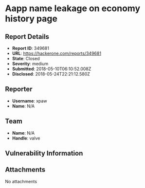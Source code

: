 # Aapp name leakage on economy history page

## Report Details
- **Report ID**: 349681
- **URL**: https://hackerone.com/reports/349681
- **State**: Closed
- **Severity**: medium
- **Submitted**: 2018-05-10T06:10:52.008Z
- **Disclosed**: 2018-05-24T22:21:12.580Z

## Reporter
- **Username**: xpaw
- **Name**: N/A

## Team
- **Name**: N/A
- **Handle**: valve

## Vulnerability Information


## Attachments
No attachments
